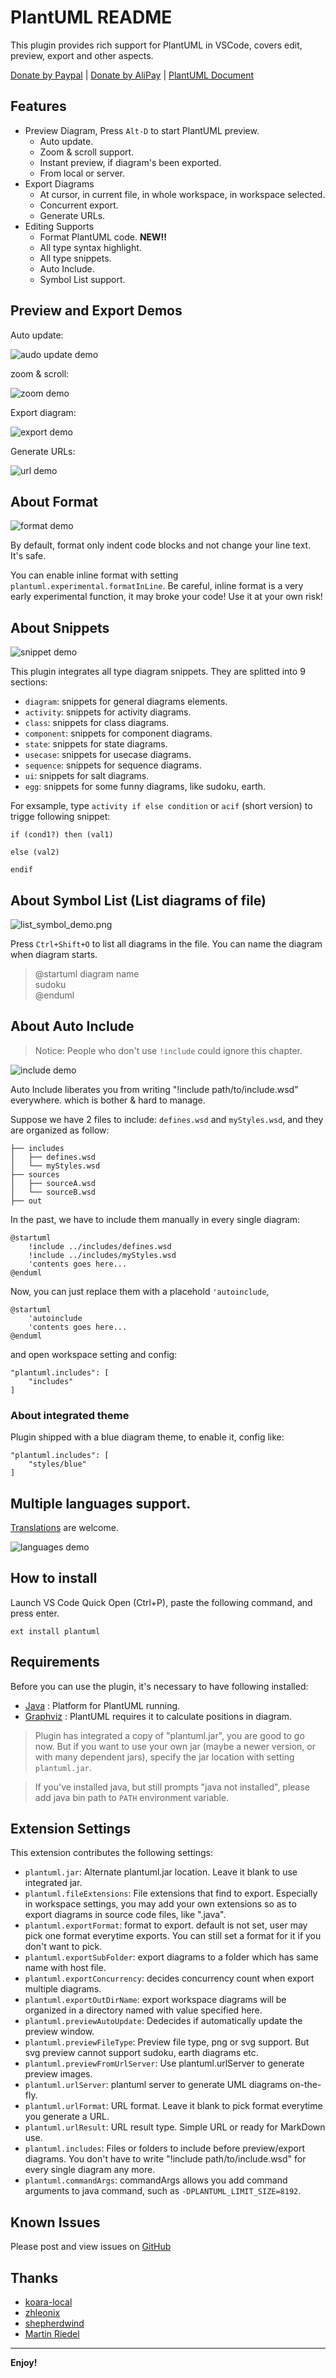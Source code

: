 # PlantUML README

This plugin provides rich support for PlantUML in VSCode, covers edit, preview, export and other aspects.

[Donate by Paypal](https://paypal.me/qjebbs "If you like this plugin, you can buy me a coffee. Feel free if you don't want to, since it's free!")
|
[Donate by AliPay](https://github.com/qjebbs/vscode-plantuml/blob/master/images/alipay.png?raw=true)
|
[PlantUML Document](http://plantuml.com/sitemap-language-specification)
## Features

- Preview Diagram, Press `Alt-D` to start PlantUML preview.
    - Auto update.
    - Zoom & scroll support.
    - Instant preview, if diagram's been exported.
    - From local or server.
- Export Diagrams
    - At cursor, in current file, in whole workspace, in workspace selected.
    - Concurrent export.
    - Generate URLs.
- Editing Supports
    - Format PlantUML code. **NEW!!** 
    - All type syntax highlight.
    - All type snippets.
    - Auto Include.
    - Symbol List support.

## Preview and Export Demos

Auto update:

![audo update demo](images/auto_update_demo.gif)

zoom & scroll:

![zoom demo](images/zoom_demo.gif)

Export diagram:

![export demo](images/export_demo.gif)

Generate URLs:

![url demo](images/url_demo.gif)

## About Format

![format demo](images/format_demo.gif "demo")

By default, format only indent code blocks and not change your line text. It's safe.

You can enable inline format with setting `plantuml.experimental.formatInLine`. Be careful, inline format is a very early experimental function, it may broke your code! Use it at your own risk!

## About Snippets

![snippet demo](images/snippet_demo.gif "demo")

This plugin integrates all type diagram snippets. They are splitted into 9 sections:

- `diagram`: snippets for general diagrams elements.
- `activity`: snippets for activity diagrams.
- `class`: snippets for class diagrams.
- `component`: snippets for component diagrams.
- `state`: snippets for state diagrams.
- `usecase`: snippets for usecase diagrams.
- `sequence`: snippets for sequence diagrams.
- `ui`: snippets for salt diagrams.
- `egg`: snippets for some funny diagrams, like sudoku, earth.

For exsample, type `activity if else condition` or `acif` (short version) to trigge following snippet:

```
if (cond1?) then (val1)
    
else (val2)
    
endif
```

## About Symbol List (List diagrams of file)

![list_symbol_demo.png](images/list_symbol_demo.png)

Press `Ctrl+Shift+O` to list all diagrams in the file. You can name the diagram when diagram starts.

> @startuml diagram name<br/>
> sudoku<br/>
> @enduml

## About Auto Include

> Notice: People who don't use `!include` could ignore this chapter.

![include demo](images/include_demo.gif "demo")

Auto Include liberates you from writing "!include path/to/include.wsd" everywhere. which is bother & hard to manage.

Suppose we have 2 files to include: `defines.wsd` and `myStyles.wsd`, and they are organized as follow:

```
├── includes
│   ├── defines.wsd
│   └── myStyles.wsd
├── sources
│   ├── sourceA.wsd
│   └── sourceB.wsd
├── out
```

In the past, we have to include them manually in every single diagram:

```
@startuml
    !include ../includes/defines.wsd
    !include ../includes/myStyles.wsd
    'contents goes here...
@enduml
```

Now, you can just replace them with a placehold `'autoinclude`, 

```
@startuml
    'autoinclude
    'contents goes here...
@enduml
```

and open workspace setting and config:

```
"plantuml.includes": [
    "includes"
]
```

### About integrated theme

Plugin shipped with a blue diagram theme, to enable it, config like:

```
"plantuml.includes": [
    "styles/blue"
]
```

## Multiple languages support. 

[Translations](https://github.com/qjebbs/vscode-plantuml/tree/develop/langs) are welcome.

![languages demo](images/langs_demo.png)

## How to install

Launch VS Code Quick Open (Ctrl+P), paste the following command, and press enter.

`ext install plantuml`

## Requirements

Before you can use the plugin, it's necessary to have following installed:

* [Java][Java] : Platform for PlantUML running.
* [Graphviz][Graphviz] : PlantUML requires it to calculate positions in diagram.

[Java]: http://java.com/en/download/ "Download Java"
[Graphviz]: http://www.graphviz.org/Download..php "Download Graphviz"

> Plugin has integrated a copy of "plantuml.jar", you are good to go now. But if you want to use your own jar (maybe a newer version, or with many dependent jars), specify the jar location with setting `plantuml.jar`.

> If you've installed java, but still prompts "java not installed", please add java bin path to `PATH` environment variable.

## Extension Settings

This extension contributes the following settings:

- `plantuml.jar`: Alternate plantuml.jar location. Leave it blank to use integrated jar.
- `plantuml.fileExtensions`: File extensions that find to export. Especially in workspace settings, you may add your own extensions so as to export diagrams in source code files, like ".java".
- `plantuml.exportFormat`: format to export. default is not set, user may pick one format everytime exports. You can still set a format for it if you don't want to pick.
- `plantuml.exportSubFolder`: export diagrams to a folder which has same name with host file.
- `plantuml.exportConcurrency`: decides concurrency count when export multiple diagrams.
- `plantuml.exportOutDirName`: export workspace diagrams will be organized in a directory named with value specified here.
- `plantuml.previewAutoUpdate`: Dedecides if automatically update the preview window.
- `plantuml.previewFileType`: Preview file type, png or svg support. But svg preview cannot support sudoku, earth diagrams etc.
- `plantuml.previewFromUrlServer`: Use plantuml.urlServer to generate preview images.
- `plantuml.urlServer`: plantuml server to generate UML diagrams on-the-fly.
- `plantuml.urlFormat`: URL format. Leave it blank to pick format everytime you generate a URL.
- `plantuml.urlResult`: URL result type. Simple URL or ready for MarkDown use.
- `plantuml.includes`: Files or folders to include before preview/export diagrams. You don't have to write "!include path/to/include.wsd" for every single diagram any more.
- `plantuml.commandArgs`: commandArgs allows you add command arguments to java command, such as `-DPLANTUML_LIMIT_SIZE=8192`.

## Known Issues

Please post and view issues on [GitHub][issues]

[issues]: https://github.com/qjebbs/vscode-plantuml/issues "Post issues"


## Thanks

- [koara-local](https://github.com/koara-local)
- [zhleonix](https://github.com/zhleonix/vscode-plantuml-ext/blob/r1.0.0/snippets/snippets.json)
- [shepherdwind](https://github.com/shepherdwind)
- [Martin Riedel](https://github.com/rado0x54)
-----------------------------------------------------------------------------------------------------------

**Enjoy!**
